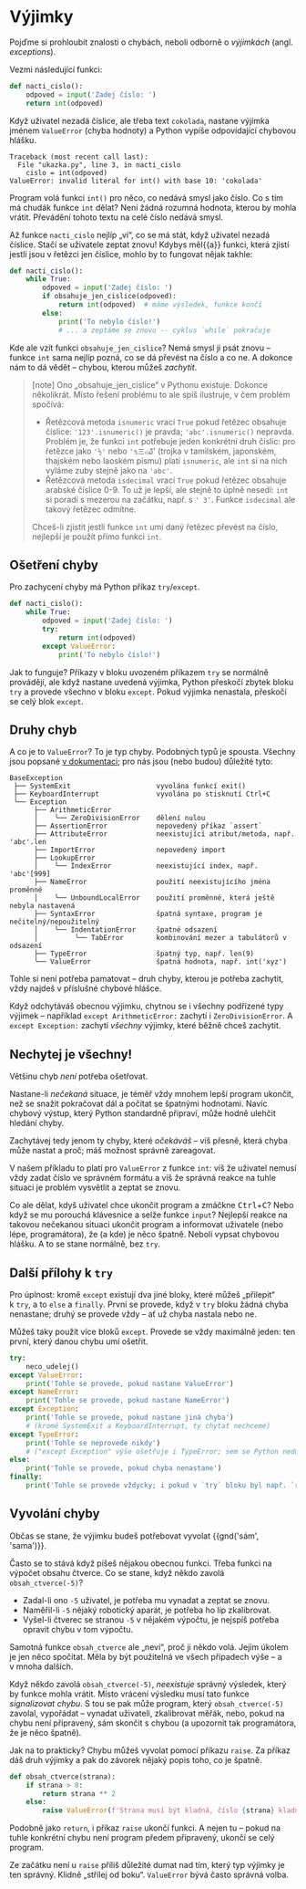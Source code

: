 # Výjimky

Pojďme si prohloubit znalosti o chybách, neboli odborně o *výjimkách*
(angl. *exceptions*).

Vezmi následující funkci:

```python
def nacti_cislo():
    odpoved = input('Zadej číslo: ')
    return int(odpoved)
```

Když uživatel nezadá číslice, ale třeba text `cokolada`,
nastane výjimka jménem `ValueError` (chyba hodnoty) a Python vypíše
odpovídající chybovou hlášku.

```pycon
Traceback (most recent call last):
  File "ukazka.py", line 3, in nacti_cislo
    cislo = int(odpoved)
ValueError: invalid literal for int() with base 10: 'cokolada'
```

Program volá funkci `int()` pro něco, co nedává smysl jako číslo.
Co s tím má chudák funkce `int` dělat?
Není žádná rozumná hodnota, kterou by mohla vrátit.
Převádění tohoto textu na celé číslo nedává smysl.

Až funkce `nacti_cislo` nejlíp „ví“, co se má stát, když uživatel nezadá
číslice.
Stačí se uživatele zeptat znovu!
Kdybys měl{{a}} funkci, která zjistí jestli jsou v řetězci jen číslice,
mohlo by to fungovat nějak takhle:

```python
def nacti_cislo():
    while True:
        odpoved = input('Zadej číslo: ')
        if obsahuje_jen_cislice(odpoved):
            return int(odpoved)  # máme výsledek, funkce končí
        else:
            print('To nebylo číslo!')
            # ... a zeptáme se znovu -- cyklus `while` pokračuje
```

Kde ale vzít funkci `obsahuje_jen_cislice`?
Nemá smysl ji psát znovu – funkce `int` sama nejlíp pozná, co se dá převést na
číslo a co ne.
A dokonce nám to dá vědět – chybou, kterou můžeš *zachytit*.

> [note]
> Ono „obsahuje_jen_cislice“ v Pythonu existuje. Dokonce několikrát.
> Místo řešení problému to ale spíš ilustruje, v čem problém spočívá:
> * Řetězcová metoda `isnumeric` vrací `True` pokud řetězec obsahuje číslice:
>   `'123'.isnumeric()` je pravda; `'abc'.isnumeric()` nepravda.
>   Problém je, že funkci `int` potřebuje jeden konkrétní druh číslic:
>   pro řetězce jako `'½'` nebo `'௩三๓໓`' (trojka v tamilském, japonském,
>   thajském nebo laoském písmu) platí `isnumeric`, ale `int` si na nich
>   vyláme zuby stejně jako na `'abc'`.
> * Řetězcová metoda `isdecimal` vrací `True` pokud řetězec obsahuje arabské
>   číslice 0-9. To už je lepší, ale stejně to úplně nesedí: `int` si poradí
>   s mezerou na začátku, např. s `' 3'`. Funkce `isdecimal` ale takový řetězec
>   odmítne.
>
> Chceš-li zjistit jestli funkce `int` umí daný řetězec převést na číslo,
> nejlepší je použít přímo funkci `int`.


## Ošetření chyby

Pro zachycení chyby má Python příkaz `try`/`except`.

```python
def nacti_cislo():
    while True:
        odpoved = input('Zadej číslo: ')
        try:
            return int(odpoved)
        except ValueError:
            print('To nebylo číslo!')
```

Jak to funguje?
Příkazy v bloku uvozeném příkazem `try` se normálně provádějí, ale když
nastane uvedená výjimka, Python přeskočí zbytek bloku `try` a provede všechno 
v bloku `except`.
Pokud výjimka nenastala, přeskočí se celý blok `except`.


## Druhy chyb

A co je to `ValueError`? To je typ chyby.
Podobných typů je spousta.
Všechny jsou popsané [v dokumentaci](https://docs.python.org/3/library/exceptions.html#exception-hierarchy); pro nás jsou (nebo budou) důležité tyto:

```plain
BaseException
 ├── SystemExit                     vyvolána funkcí exit()
 ├── KeyboardInterrupt              vyvolána po stisknutí Ctrl+C
 ╰── Exception
      ├── ArithmeticError
      │    ╰── ZeroDivisionError    dělení nulou
      ├── AssertionError            nepovedený příkaz `assert`
      ├── AttributeError            neexistující atribut/metoda, např. 'abc'.len
      ├── ImportError               nepovedený import
      ├── LookupError
      │    ╰── IndexError           neexistující index, např. 'abc'[999]
      ├── NameError                 použití neexistujícího jména proměnné
      │    ╰── UnboundLocalError    použití proměnné, která ještě nebyla nastavená
      ├── SyntaxError               špatná syntaxe, program je nečitelný/nepoužitelný
      │    ╰── IndentationError     špatné odsazení
      │         ╰── TabError        kombinování mezer a tabulátorů v odsazení
      ├── TypeError                 špatný typ, např. len(9)
      ╰── ValueError                špatná hodnota, např. int('xyz')
```

Tohle si není potřeba pamatovat – druh chyby, kterou je potřeba zachytit,
vždy najdeš v příslušné chybové hlášce.

Když odchytáváš obecnou výjimku,
chytnou se i všechny podřízené typy výjimek –
například `except ArithmeticError:` zachytí i `ZeroDivisionError`.
A `except Exception:` zachytí *všechny* výjimky, které běžně chceš zachytit.


## Nechytej je všechny!

Většinu chyb *není* potřeba ošetřovat.

Nastane-li *nečekaná* situace, je téměř vždy
mnohem lepší program ukončit, než se snažit
pokračovat dál a počítat se špatnými hodnotami.
Navíc chybový výstup, který Python standardně
připraví, může hodně ulehčit hledání chyby.

Zachytávej tedy jenom ty chyby, které *očekáváš* – víš přesně, která chyba může
nastat a proč; máš možnost správně zareagovat.

V našem příkladu to platí pro `ValueError` z funkce `int`: víš že uživatel
nemusí vždy zadat číslo ve správném formátu a víš že správná
reakce na tuhle situaci je problém vysvětlit a zeptat se znovu.

Co ale dělat, kdyš uživatel chce ukončit program a zmáčkne
<kbd>Ctrl</kbd>+<kbd>C</kbd>?
Nebo když se mu porouchá klávesnice a selže funkce `input`?
Nejlepší reakce na takovou nečekanou situaci ukončit program a informovat
uživatele (nebo lépe, programátora), že (a kde) je něco špatně.
Neboli vypsat chybovou hlášku.
A to se stane normálně, bez `try`.


## Další přílohy k `try`

Pro úplnost: kromě `except` existují dva jiné bloky,
které můžeš „přilepit“ k `try`, a to `else` a `finally`.
První se provede, když v `try` bloku
žádná chyba nenastane; druhý se provede vždy – ať
už chyba nastala nebo ne.

Můžeš taky použít více bloků `except`. Provede se vždy maximálně jeden:
ten první, který danou chybu umí ošetřit.

```python
try:
    neco_udelej()
except ValueError:
    print('Tohle se provede, pokud nastane ValueError')
except NameError:
    print('Tohle se provede, pokud nastane NameError')
except Exception:
    print('Tohle se provede, pokud nastane jiná chyba')
    # (kromě SystemExit a KeyboardInterrupt, ty chytat nechceme)
except TypeError:
    print('Tohle se neprovede nikdy')
    # ("except Exception" výše ošetřuje i TypeError; sem se Python nedostane)
else:
    print('Tohle se provede, pokud chyba nenastane')
finally:
    print('Tohle se provede vždycky; i pokud v `try` bloku byl např. `return`')
```



## Vyvolání chyby

Občas se stane, že výjimku budeš potřebovat vyvolat {{gnd('sám', 'sama')}}.

Často se to stává když píšeš nějakou obecnou funkci.
Třeba funkci na výpočet obsahu čtverce.
Co se stane, když někdo zavolá `obsah_ctverce(-5)`?

* Zadal-li ono `-5` uživatel, je potřeba mu vynadat a zeptat se znovu.
* Naměřil-li `-5` nějaký robotický aparát, je potřeba ho líp zkalibrovat.
* Vyšel-li čtverec se stranou `-5` v nějakém výpočtu, je nejspíš potřeba opravit
  chybu v tom výpočtu.

Samotná funkce `obsah_ctverce` ale „neví“, proč ji někdo volá.
Jejím úkolem je jen něco spočítat.
Měla by být použitelná ve všech případech výše – a v mnoha dalších.

Když někdo zavolá `obsah_ctverce(-5)`, *neexistuje* správný výsledek, který by
funkce mohla vrátit.
Místo vrácení výsledku musí tato funkce *signalizovat chybu*.
S tou se pak může program, který `obsah_ctverce(-5)` zavolal,
vypořádat – vynadat uživateli, zkalibrovat měřák, nebo, pokud na chybu není
připravený, sám skončit s chybou (a upozornit tak programátora, že je něco
špatně).

Jak na to prakticky?
Chybu můžeš vyvolat pomocí příkazu `raise`.
Za příkaz dáš druh výjimky a pak do závorek nějaký popis toho, co je špatně.

```python
def obsah_ctverce(strana):
    if strana > 0:
        return strana ** 2
    else:
        raise ValueError(f'Strana musí být kladná, číslo {strana} kladné není!')
```

Podobně jako `return`, i příkaz `raise` ukončí funkci.
A nejen tu – pokud na tuhle konkrétní chybu není program předem připravený,
ukončí se celý program.

Ze začátku není u `raise` příliš důležité dumat nad tím, který typ výjimky je
ten správný.
Klidně „střílej od boku“.
`ValueError` bývá často správná volba.
